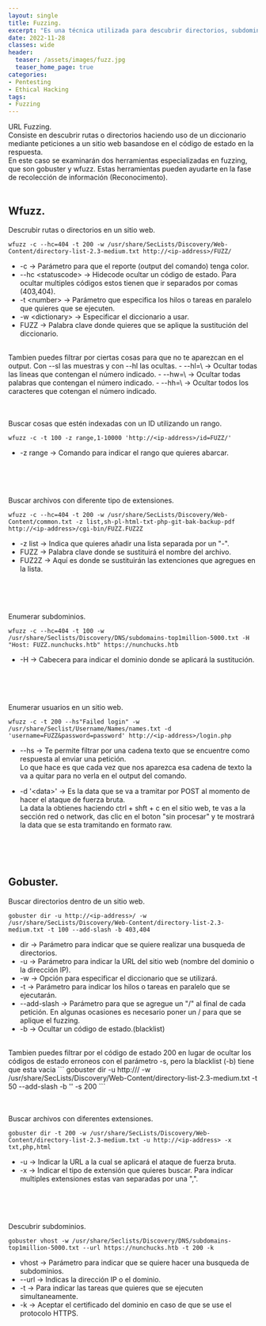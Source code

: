 ```yaml
---
layout: single
title: Fuzzing.
excerpt: "Es una técnica utilizada para descubrir directorios, subdominios, archivos y usuarios dentro de un sitio web o software mediante peticiones"
date: 2022-11-28
classes: wide
header:
  teaser: /assets/images/fuzz.jpg
  teaser_home_page: true
categories:
- Pentesting
- Ethical Hacking
tags:
- Fuzzing
---
```

URL Fuzzing.<br>
Consiste en descubrir rutas o directorios haciendo uso de un diccionario mediante peticiones a un sitio web basandose en el código de estado en la respuesta.<br>
En este caso se examinarán dos herramientas especializadas en fuzzing, que son gobuster y wfuzz. Estas herramientas pueden ayudarte en la fase de recolección de información (Reconocimento).
<br>
<br>


## Wfuzz.
Descrubir rutas o directorios en un sitio web.
```
wfuzz -c --hc=404 -t 200 -w /usr/share/SecLists/Discovery/Web-Content/directory-list-2.3-medium.txt http://<ip-address>/FUZZ/
```
- -c -> Parámetro para que el reporte (output del comando) tenga color.
- --hc \<statuscode\> -> Hidecode ocultar un código de estado. Para ocultar multiples códigos estos tienen que ir separados por comas (403,404). 
- -t \<number\> -> Parámetro que especifica los hilos o tareas en paralelo que quieres que se ejecuten.
- -w \<dictionary\> -> Especificar el diccionario a usar.
- FUZZ -> Palabra clave donde quieres que se aplique la sustitución del diccionario.

<br>
Tambien puedes filtrar por ciertas cosas para que no te aparezcan en el output. Con --sl las muestras y con --hl las ocultas.
- --hl=\<number\> -> Ocultar todas las lineas que contengan el número indicado.
- --hw=\<number\> -> Ocultar todas palabras que contengan el número indicado.
- --hh=\<number\> -> Ocultar todos los caracteres que cotengan el número indicado.
<br>
<br>
<br>


Buscar cosas que estén indexadas con un ID utilizando un rango.
```
wfuzz -c -t 100 -z range,1-10000 'http://<ip-address>/id=FUZZ/'
```
- -z range -> Comando para indicar el rango que quieres abarcar.
<br>
<br>
<br>


Buscar archivos con diferente tipo de extensiones.
```
wfuzz -c --hc=404 -t 200 -w /usr/share/SecLists/Discovery/Web-Content/common.txt -z list,sh-pl-html-txt-php-git-bak-backup-pdf http://<ip-address>/cgi-bin/FUZZ.FUZ2Z
```
- -z list -> Indica que quieres añadir una lista separada por un "-".
- FUZZ -> Palabra clave donde se sustituirá el nombre del archivo.
- FUZ2Z -> Aquí es donde se sustituirán las extenciones que agregues en la lista.
<br>
<br>
<br>


Enumerar subdominios.
```
wfuzz -c --hc=404 -t 100 -w /usr/share/Seclists/Discovery/DNS/subdomains-top1million-5000.txt -H "Host: FUZZ.nunchucks.htb" https://nunchucks.htb
```
- -H -> Cabecera para indicar el dominio donde se aplicará la sustitución. 
<br>
<br>
<br>


Enumerar usuarios en un sitio web.
```
wfuzz -c -t 200 --hs"Failed login" -w /usr/share/Seclist/Username/Names/names.txt -d 'username=FUZZ&password=password' http://<ip-address>/login.php
```
- --hs -> Te permite filtrar por una cadena texto que se encuentre como respuesta al enviar una petición.<br>Lo que hace es que cada vez que nos aparezca esa cadena de texto la va a quitar para no verla en el output del comando.

- -d '\<data\>' -> Es la data que se va a tramitar por POST al momento de hacer el ataque de fuerza bruta.<br>La data la obtienes haciendo ctrl + shft + c en el sitio web, te vas a la sección red o network, das clic en el boton "sin procesar" y te mostrará la data que se esta tramitando en formato raw.
<br>
<br>
<br>


## Gobuster.
Buscar directorios dentro de un sitio web.
```
gobuster dir -u http://<ip-address>/ -w /usr/share/SecLists/Discovery/Web-Content/directory-list-2.3-medium.txt -t 100 --add-slash -b 403,404
```
- dir -> Parámetro para indicar que se quiere realizar una busqueda de directorios.
- -u -> Parámetro para indicar la URL del sitio web (nombre del dominio o la dirección IP).
- -w -> Opción para especificar el diccionario que se utilizará.
- -t -> Parámetro para indicar los hilos o tareas en paralelo que se ejecutarán.
- --add-slash -> Parámetro para que se agregue un "/" al final de cada petición. En algunas ocasiones es necesario poner un / para que se aplique el fuzzing.
- -b <statuscode> -> Ocultar un código de estado.(blacklist)

<br>
Tambien puedes filtrar por el código de estado 200 en lugar de ocultar los códigos de estado erroneos con el parámetro -s, pero la blacklist (-b) tiene que esta vacia
```
gobuster dir -u http://<ip-address>/ -w /usr/share/SecLists/Discovery/Web-Content/directory-list-2.3-medium.txt -t 50 --add-slash -b '' -s 200
```
<br>
<br>
<br>

Buscar archivos con diferentes extensiones.
```
gobuster dir -t 200 -w /usr/share/SecLists/Discovery/Web-Content/directory-list-2.3-medium.txt -u http://<ip-address> -x txt,php,html
```
- -u -> Indicar la URL a la cual se aplicará el ataque de fuerza bruta.
- -x -> Indicar el tipo de extensión que quieres buscar. Para indicar multiples extensiones estas van separadas por una ",".
<br>
<br>
<br>


Descubrir subdominios.
```
gobuster vhost -w /usr/share/Seclists/Discovery/DNS/subdomains-top1million-5000.txt --url https://nunchucks.htb -t 200 -k
```
- vhost -> Parámetro para indicar que se quiere hacer una busqueda de subdominios.
- --url -> Indicas la dirección IP o el dominio.
- -t -> Para indicar las tareas que quieres que se ejecuten simultaneamente.
- -k -> Aceptar el certificado del dominio en caso de que se use el protocolo HTTPS.

